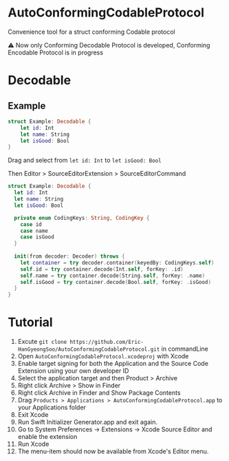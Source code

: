 # AutoConformingCodableProtocol

Convenience tool for a struct conforming Codable protocol

⚠️ Now only Conforming Decodable Protocol is developed, Conforming Encodable Protocol is in progress

# Decodable

## Example
```Swift
struct Example: Decodable {
	let id: Int
	let name: String
	let isGood: Bool
}
```

Drag and select from `let id: Int` to `let isGood: Bool`

Then Editor > SourceEditorExtension > SourceEditorCommand

```Swift
struct Example: Decodable {
  let id: Int
  let name: String
  let isGood: Bool

  private enum CodingKeys: String, CodingKey {
    case id
    case name
    case isGood
  }
  
  init(from decoder: Decoder) throws {
    let container = try decoder.container(keyedBy: CodingKeys.self)
    self.id = try container.decode(Int.self, forKey: .id)
    self.name = try container.decode(String.self, forKey: .name)
    self.isGood = try container.decode(Bool.self, forKey: .isGood)
  }
}
```

# Tutorial
1. Excute `git clone https://github.com/Eric-HanGyeongSoo/AutoConformingCodableProtocol.git` in commandLine
2. Open `AutoConformingCodableProtocol.xcodeproj` with Xcode
3. Enable target signing for both the Application and the Source Code Extension using your own developer ID
4. Select the application target and then Product > Archive
5. Right click Archive > Show in Finder
6. Right click Archive in Finder and Show Package Contents
7. Drag `Products > Applications > AutoConformingCodableProtocol.app` to your Applications folder
8. Exit Xcode
9. Run Swift Initializer Generator.app and exit again.
10. Go to System Preferences -> Extensions -> Xcode Source Editor and enable the extension
11. Run Xcode
12. The menu-item should now be available from Xcode's Editor menu.
